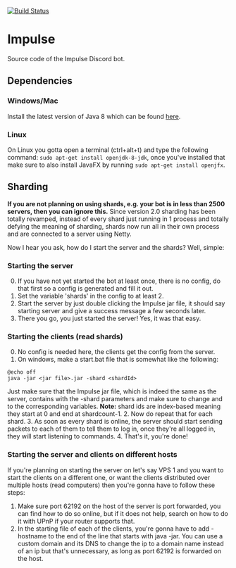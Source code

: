 [![Build Status](https://travis-ci.org/PlanetTeamSpeakk/Impulse.svg?branch=master)](https://travis-ci.org/PlanetTeamSpeakk/Impulse)

# Impulse
Source code of the Impulse Discord bot.

## Dependencies
### Windows/Mac
Install the latest version of Java 8 which can be found [here](http://www.oracle.com/technetwork/java/javase/downloads/jdk8-downloads-2133151.html).
### Linux
On Linux you gotta open a terminal (ctrl+alt+t) and type the following command: `sudo apt-get install openjdk-8-jdk`, once you've installed that make sure to also install JavaFX by running `sudo apt-get install openjfx`.

## Sharding
**If you are not planning on using shards, e.g. your bot is in less than 2500 servers, then you can ignore this.**
Since version 2.0 sharding has been totally revamped, instead of every shard just running in 1 process and totally defying the meaning of sharding, shards now run all in their own process and are connected to a server using Netty.

Now I hear you ask, how do I start the server and the shards? Well, simple:
### Starting the server
0. If you have not yet started the bot at least once, there is no config, do that first so a config is generated and fill it out.
1. Set the variable 'shards' in the config to at least 2.
2. Start the server by just double clicking the Impulse jar file, it should say starting server and give a success message a few seconds later.
3. There you go, you just started the server! Yes, it was that easy.

### Starting the clients (read shards)
0. No config is needed here, the clients get the config from the server.
1. On windows, make a start.bat file that is somewhat like the following: 
```batch
@echo off
java -jar <jar file>.jar -shard <shardId>
```
  Just make sure that the Impulse jar file, which is indeed the same as the server, contains with the -shard <shardId> parameters and make sure to change <jar file> and <shardId> to the corresponding variables. **Note:** shard ids are index-based meaning they start at 0 and end at shardcount-1.
2. Now do repeat that for each shard.
3. As soon as every shard is online, the server should start sending packets to each of them to tell them to log in, once they're all logged in, they will start listening to commands.
4. That's it, you're done!
  
### Starting the server and clients on different hosts
If you're planning on starting the server on let's say VPS 1 and you want to start the clients on a different one, or want the clients distributed over multiple hosts (read computers) then you're gonna have to follow these steps:
1. Make sure port 62192 on the host of the server is port forwarded, you can find how to do so online, but if it does not help, search on how to do it with UPnP if your router supports that.
2. In the starting file of each of the clients, you're gonna have to add -hostname <ip of server host> to the end of the line that starts with java -jar. You can use a custom domain and its DNS to change the ip to a domain name instead of an ip but that's unnecessary, as long as port 62192 is forwarded on the host.
